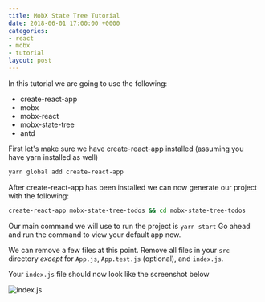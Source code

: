 ```yaml
---
title: MobX State Tree Tutorial
date: 2018-06-01 17:00:00 +0000
categories:
- react
- mobx
- tutorial
layout: post
---
```


In this tutorial we are going to use the following:

* create-react-app
* mobx
* mobx-react
* mobx-state-tree
* antd

First let's make sure we have create-react-app installed (assuming you have yarn installed as well)

```bash
yarn global add create-react-app
```

After create-react-app has been installed we can now generate our project with the following:

```bash
create-react-app mobx-state-tree-todos && cd mobx-state-tree-todos
```

Our main command we will use to run the project is `yarn start`
Go ahead and run the command to view your default app now.

We can remove a few files at this point.
Remove all files in your `src` directory _except_ for `App.js`, `App.test.js` (optional), and `index.js`.

Your `index.js` file should now look like the screenshot below

![index.js](/images/mobx-state-tree-tutorial/indexjs.png)

